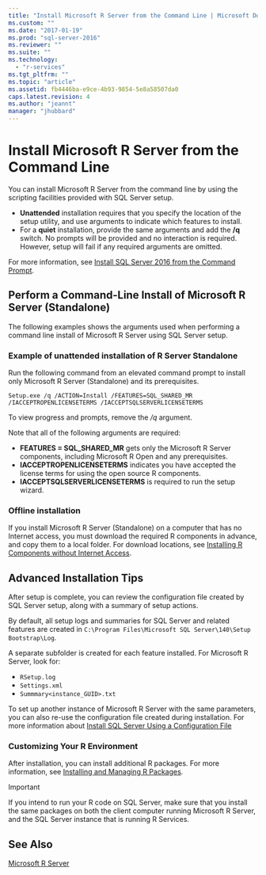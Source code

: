 ```yaml
---
title: "Install Microsoft R Server from the Command Line | Microsoft Docs"
ms.custom: ""
ms.date: "2017-01-19"
ms.prod: "sql-server-2016"
ms.reviewer: ""
ms.suite: ""
ms.technology: 
  - "r-services"
ms.tgt_pltfrm: ""
ms.topic: "article"
ms.assetid: fb4446ba-e9ce-4b93-9854-5e8a58507da0
caps.latest.revision: 4
ms.author: "jeannt"
manager: "jhubbard"
---
```

# Install Microsoft R Server from the Command Line
    
You can install Microsoft R Server from the command line by using the scripting facilities provided with SQL Server setup. 

- **Unattended** installation requires that you specify the location of the setup utility, and use arguments to indicate which features to install. 
- For a **quiet** installation, provide the same arguments and add the **/q** switch. No prompts will be provided and no interaction is required. However, setup will fail if any required arguments are omitted.

For more information, see [Install SQL Server 2016 from the Command Prompt](../../database-engine/install/windows/install-sql-server-2016-from-the-command-prompt.md).

## Perform a Command-Line Install of Microsoft R Server (Standalone)

 The following examples shows the arguments used when performing a command line install of Microsoft R Server using SQL Server setup.


### Example of unattended installation of R Server Standalone

Run the following command from an elevated command prompt to install only Microsoft R Server (Standalone) and its prerequisites. 

```  
Setup.exe /q /ACTION=Install /FEATURES=SQL_SHARED_MR /IACCEPTROPENLICENSETERMS /IACCEPTSQLSERVERLICENSETERMS 
```  

To view progress and prompts, remove the _/q_ argument.

Note that all of the following arguments are required:
  - **FEATURES = SQL_SHARED_MR** gets only the Microsoft R Server components, including Microsoft R Open and any prerequisites.
  - **IACCEPTROPENLICENSETERMS** indicates you have accepted the license terms for using the open source R components.
  - **IACCEPTSQLSERVERLICENSETERMS** is required to run the setup wizard.


### Offline installation

If you install Microsoft R Server (Standalone) on a computer that has no Internet access, you must download the required R components in advance, and copy them to a local folder. For download locations, see [Installing R Components without Internet Access](../../advanced-analytics/r-services/installing-r-components-without-internet-access.md).   


## Advanced Installation Tips

After setup is complete, you can review the configuration file created by SQL Server setup, along with a summary of setup actions.

By default, all setup logs and summaries for SQL Server and related features are created in `C:\Program Files\Microsoft SQL Server\140\Setup Bootstrap\Log`.

A separate subfolder is created  for each feature installed. For Microsoft R Server, look for: 
- `RSetup.log`
- `Settings.xml`
- `Summmary<instance_GUID>.txt`

To set up another instance of Microsoft R Server with the same parameters, you can also re-use the configuration file created during installation. For more information about [Install SQL Server Using a Configuration File](https://msdn.microsoft.com/library/dd239405.aspx)



### Customizing Your R Environment

After installation, you can install additional R packages. For more information, see [Installing and Managing R Packages](../../advanced-analytics/r-services/installing-and-managing-r-packages.md).

> [!IMPORTANT]
> If you intend to run your R code on SQL Server, make sure that you install the same packages on both the client computer running Microsoft R Server, and the SQL Server instance that is running R Services. 



## See Also  

[Microsoft R Server](../../advanced-analytics/r-services/getting-started-with-microsoft-r-server-standalone.md)
  